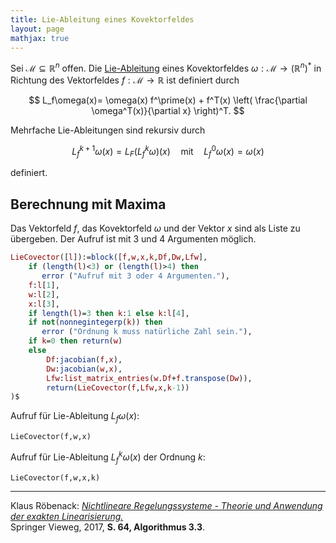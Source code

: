 ```yaml
---
title: Lie-Ableitung eines Kovektorfeldes
layout: page
mathjax: true
---
```


Sei $\mathcal{M}\subseteq\mathbb{R}^n$ offen. Die [Lie-Ableitung](https://de.wikipedia.org/wiki/Lie-Ableitung) eines Kovektorfeldes $\omega:\mathcal{M}\to(\mathbb{R}^n)^*$ in Richtung des Vektorfeldes $f:\mathcal{M}\to\mathbb{R}$ ist definiert durch

$$
 L_f\omega(x)=
 \omega(x) f^\prime(x) +
 f^T(x)
 \left(
  \frac{\partial \omega^T(x)}{\partial x}
 \right)^T.
$$

Mehrfache Lie-Ableitungen sind rekursiv durch

$$
L_f^{k+1} \omega(x)= 
L_F \left(L_f^k\omega\right)(x)
\quad\text{mit}\quad
L_f^0\omega(x)=\omega(x)
$$

definiert.

## Berechnung mit Maxima

Das Vektorfeld $f$, das Kovektorfeld $\omega$ und der Vektor $x$ sind als Liste zu übergeben. Der Aufruf ist mit 3 und 4 Argumenten möglich.

```maxima
LieCovector([l]):=block([f,w,x,k,Df,Dw,Lfw],
    if (length(l)<3) or (length(l)>4) then 
       error ("Aufruf mit 3 oder 4 Argumenten."),
    f:l[1],
    w:l[2],
    x:l[3],
    if length(l)=3 then k:1 else k:l[4],
    if not(nonnegintegerp(k)) then 
       error ("Ordnung k muss natürliche Zahl sein."),
    if k=0 then return(w)
    else 
        Df:jacobian(f,x),
        Dw:jacobian(w,x),
        Lfw:list_matrix_entries(w.Df+f.transpose(Dw)),
        return(LieCovector(f,Lfw,x,k-1))
)$
```

Aufruf für Lie-Ableitung $L_f\omega(x)$:

```
LieCovector(f,w,x)
```

Aufruf für Lie-Ableitung $L_f^k\omega(x)$ der Ordnung $k$:

```
LieCovector(f,w,x,k)
```

---

Klaus Röbenack:
[*Nichtlineare Regelungssysteme - Theorie und Anwendung der exakten Linearisierung.*](https://link.springer.com/book/10.1007/978-3-662-44091-9)   
Springer Vieweg, 2017, **S. 64, Algorithmus 3.3**.